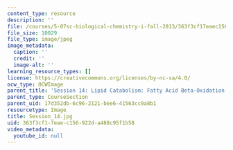 ```yaml
---
content_type: resource
description: ''
file: /courses/5-07sc-biological-chemistry-i-fall-2013/363f3cf17eaec156922da488c95f1b58_Session_14.jpg
file_size: 10029
file_type: image/jpeg
image_metadata:
  caption: ''
  credit: ''
  image-alt: ''
learning_resource_types: []
license: https://creativecommons.org/licenses/by-nc-sa/4.0/
ocw_type: OCWImage
parent_title: 'Session 14: Lipid Catabolism: Fatty Acid Beta-Oxidation'
parent_type: CourseSection
parent_uid: 17d352db-6c96-2121-bee6-41563cc9a8b1
resourcetype: Image
title: Session_14.jpg
uid: 363f3cf1-7eae-c156-922d-a488c95f1b58
video_metadata:
  youtube_id: null
---
```

